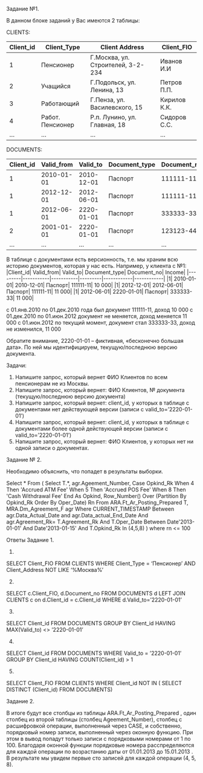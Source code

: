 Задание №1.

В данном блоке заданий у Вас имеются 2 таблицы:

CLIENTS:

|Client_id|	Client_Type|	Client Address|	Client_FIO|
|---------|-----------|-----------|---------|
|1|	Пенсионер|	Г.Москва, ул. Строителей, 3-2-234|	Иванов И.И|
|2|	Учащийся|	Г.Подольск, ул. Ленина, 13|	Петров П.П.|
|3|	Работающий|	Г.Пенза, ул. Василевского, 15|	Кирилов К.К.|
|4|	Работ. Пенсионер|	Р.п. Лунино, ул. Главная, 18|	Сидоров С.С.|
|…|	…	|…	|…|

DOCUMENTS:

|Client_id|	Valid_from|	Valid_to|	Document_type|	Document_no|	Income|
|---------|-----------|-----------|---------|------------|------------|
|1|	2010-01-01|	2010-12-01|	Паспорт|	111111-11|	10 000|
|1|	2012-12-01|	2012-06-01|	Паспорт|	111111-11|	11 000|
|1|	2012-06-01|	2220-01-01|	Паспорт|	333333-33|	11 000|
|2|	2001-01-01|	2220-01-01|	Паспорт|	123123-44|	5 000|
|…|	…	|…	|…|	…	|


В таблице с документами есть версионность, т.е. мы храним всю историю документов, которая у нас есть. Например, у клиента с №1:
|Client_id|	Valid_from|	Valid_to|	Document_type|	Document_no|	Income|
|---------|-----------|-----------|---------|------------|------------|
|1|	2010-01-01|	2010-12-01|	Паспорт|	111111-11|	10 000|
|1|	2012-12-01|	2012-06-01|	Паспорт|	111111-11|	11 000|
|1|	2012-06-01|	2220-01-01|	Паспорт|	333333-33|	11 000|

с 01.янв.2010 по 01.дек.2010 года был документ 111111-11, доход 10 000
с 01.дек.2010 по 01.июн.2012 документ не меняется, доход меняется 11 000
с 01.июн.2012 по текущий момент, документ стал 333333-33, доход не изменился, 11 000

Обратите внимание, 2220-01-01 – фиктивная, «бесконечно большая дата». По ней мы идентифицируем, текущую/последнюю версию документа.

Задачи:
1)	Напишите запрос, который вернет ФИО Клиентов по всем пенсионерам не из Москвы.
2)	Напишите запрос, который вернет: ФИО Клиентов, № документа (текущую/последнюю версию документа)
3)	Напишите запрос, который вернет: client_id, у которых в таблице с документами нет действующей версии (записи с valid_to=’2220-01-01’)
4)	Напишите запрос, который вернет: client_id, у которых в таблице с документами более одной действующей версии (записи с valid_to=’2220-01-01’)
5)	Напишите запрос, который вернет: ФИО Клиентов, у которых нет ни одной записи о документах.

Задание № 2.

Необходимо объяснить, что попадет в результаты выборки. 

Select * From (
  Select 
    T.*, 
    agr.Ageement_Number,
    Case Opkind_Rk 
      When 4 Then 'Accrued ATM Fee'
      When 5 Then 'Accrued POS Fee'
      When 8 Then 'Cash Withdrawal Fee'
    End As Opkind,
    Row_Number() Over (Partition By Opkind_Rk Order By Oper_Date) Rn
  From ARA.Ft_Ar_Posting_Prepared T,
     MRA.Dm_Agreement_F agr
  Where 
    CURRENT_TIMESTAMP Between agr.Data_Actual_Date and agr.Data_actual_End_Date 
     And agr.Agreement_Rk= T.Agreement_Rk
    And T.Oper_Date Between Date'2013-01-01' And  Date'2013-01-15'
    And T.Opkind_Rk In (4,5,8)
) 
where rn <= 100



Ответы
Задание 1.

1.
SELECT Client_FIO
FROM CLIENTS 
WHERE Client_Type = ‘Пенсионер’ AND Client_Address NOT LIKE ‘%Москва%’

2. 
SELECT c.Client_FIO, d.Document_no
FROM DOCUMENTS d LEFT JOIN CLIENTS c on d.Client_id = c.Client_id
WHERE d.Valid_to=’2220-01-01’

3.
SELECT Client_id
FROM DOCUMENTS
GROUP BY Client_id
HAVING MAX(Valid_to) <> ’2220-01-01’

4.
SELECT Client_id
FROM DOCUMENTS
WHERE Valid_to = ’2220-01-01’
GROUP BY Client_id
HAVING COUNT(Client_id) > 1


5.
SELECT Client_FIO
FROM CLIENTS
WHERE Client_id NOT IN (
SELECT DISTINCT (Client_id)
FROM DOCUMENTS)



Задание 2.


В итоге будут все столбцы из таблицы ARA.Ft_Ar_Posting_Prepared , один столбец из второй таблицы (столбец Ageement_Number), столбец с расшифровкой операции, выполненный через CASE, и собственно, порядковый номер записи, выполненный через оконную функцию. При этом в вывод попадут только записи с порядковыми номерами от 1 по 100. Благодаря оконной функции порядковые номера расспределяются для каждой операции по возрастанию даты от 01.01.2013 до 15.01.2013 . В результате мы увидем первые сто записей для каждой операции (4, 5, 8).


